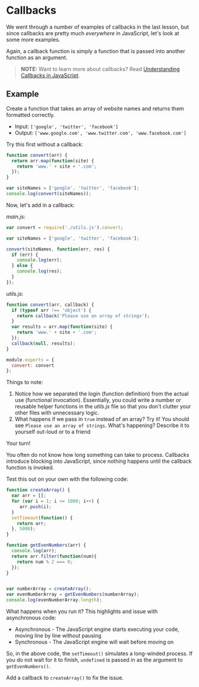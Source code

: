 # Callbacks

We went through a number of examples of callbacks in the last lesson, but since callbacks are pretty much *everywhere* in JavaScript, let's look at some more examples.

Again, a callback function is simply a function that is passed into another function as an argument.

> **NOTE:** Want to learn more about callbacks? Read [Understanding Callbacks in JavaScript](http://javascript.tutorialhorizon.com/2015/07/03/callback-function-javascript-tutorial/).  

## Example

Create a function that takes an array of website names and returns them formatted correctly.

- Input: `['google', 'twitter', 'facebook']`
- Output: `['www.google.com', 'www.twitter.com', 'www.facebook.com']`

Try this first without a callback:

```javascript
function convert(arr) {
  return arr.map(function(site) {
    return 'www.' + site + '.com';
  });
}

var siteNames = ['google', 'twitter', 'facebook'];
console.log(convert(siteNames));
```

Now, let's add in a callback:

*main.js*:

```javascript
var convert = require('./utils.js').convert;

var siteNames = ['google', 'twitter', 'facebook'];

convert(siteNames, function(err, res) {
  if (err) {
    console.log(err);
  } else {
    console.log(res);
  }
});
```

*utils.js*:

```javascript
function convert(arr, callback) {
  if (typeof arr !== 'object') {
    return callback('Please use an array of strings');
  }
  var results = arr.map(function(site) {
    return 'www.' + site + '.com';
  });
  callback(null, results);
}

module.exports = {
  convert: convert
};
```

Things to note:

1. Notice how we separated the login (function definition) from the actual use (functional invocation). Essentially, you could write a number or reusable helper functions in the *utils.js* file so that you don't clutter your other files with unnecessary logic.
1. What happens if we pass in `true` instead of an array? Try it! You should see `Please use an array of strings`. What's happening? Describe it to yourself out-loud or to a friend

Your turn!

You often do not know how long something can take to process. Callbacks introduce blocking into JavaScript, since nothing happens until the callback function is invoked.

Test this out on your own with the following code:

```javascript
function createArray() {
  var arr = [];
  for (var i = 1; i <= 1000; i++) {
     arr.push(i);
  }
  setTimeout(function() {
    return arr;
  }, 5000);
}

function getEvenNumbers(arr) {
  console.log(arr);
  return arr.filter(function(num){
    return num % 2 === 0;
  });
}


var numberArray = createArray();
var evenNumberArray = getEvenNumbers(numberArray);
console.log(evenNumberArray.length);
```

What happens when you run it? This highlights and issue with asynchronous code:
  - Asynchronous - The JavaScript engine starts executing your code, moving line by line without pausing
  - Synchronous - The JavaScript engine will wait before moving on

So, in the above code, the `setTimeout()` simulates a long-winded process. If you do not wait for it to finish, `undefined` is passed in as the argument to `getEvenNumbers()`.  

Add a callback to `createArray()` to fix the issue.
